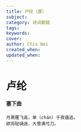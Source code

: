 ```yaml
---
title: 卢纶（唐）
subject: 
category: 诗词歌赋
tags: 
keywords: 
cover: 
author: Chis Wei
created_when: 
updated_when: 
---
```


# 卢纶

#### 塞下曲

```
月黑雁飞高，单（chán）于夜遁逃。
欲将轻骑逐，大雪满弓刀。
```
